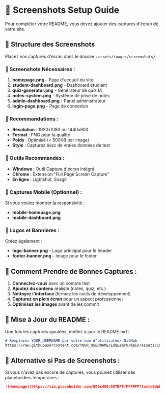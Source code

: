 # 📸 Screenshots Setup Guide

Pour compléter votre README, vous devez ajouter des captures d'écran de votre site.

## 📁 Structure des Screenshots

Placez vos captures d'écran dans le dossier : `assets/images/screenshots/`

### 🎯 Screenshots Nécessaires :

1. **homepage.png** - Page d'accueil du site
2. **student-dashboard.png** - Dashboard étudiant
3. **quiz-generator.png** - Générateur de quiz IA
4. **notes-system.png** - Système de prise de notes
5. **admin-dashboard.png** - Panel administrateur
6. **login-page.png** - Page de connexion

### 📏 Recommandations :

- **Résolution** : 1920x1080 ou 1440x900
- **Format** : PNG pour la qualité
- **Poids** : Optimisé (< 500KB par image)
- **Style** : Capturez avec de vraies données de test

### 🔧 Outils Recommandés :

- **Windows** : Outil Capture d'écran intégré
- **Chrome** : Extension "Full Page Screen Capture"
- **En ligne** : Lightshot, Snagit

### 📱 Captures Mobile (Optionnel) :

Si vous voulez montrer la responsivité :
- **mobile-homepage.png**
- **mobile-dashboard.png**

### 🎨 Logos et Bannières :

Créez également :
- **logo-banner.png** - Logo principal pour le header
- **footer-banner.png** - Image pour le footer

## 📝 Comment Prendre de Bonnes Captures :

1. **Connectez-vous** avec un compte test
2. **Ajoutez du contenu** réaliste (notes, quiz, etc.)
3. **Nettoyez l'interface** (fermez les outils de développement)
4. **Capturez en plein écran** pour un aspect professionnel
5. **Optimisez les images** avant de les commit

## 🚀 Mise à Jour du README :

Une fois les captures ajoutées, mettez à jour le README.md :

```markdown
# Remplacez YOUR_USERNAME par votre nom d'utilisateur GitHub
https://raw.githubusercontent.com/YOUR_USERNAME/EduLearn/main/assets/images/screenshots/homepage.png
```

## 🎯 Alternative si Pas de Screenshots :

Si vous n'avez pas encore de captures, vous pouvez utiliser des placeholders temporaires :

```markdown
![Homepage](https://via.placeholder.com/800x400/007BFF/FFFFFF?text=EduLearn+Homepage)
```

